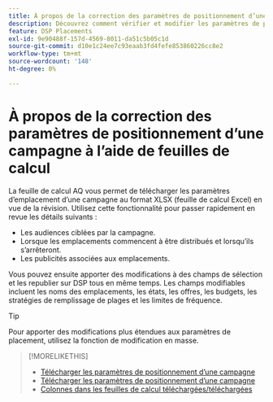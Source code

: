 ```yaml
---
title: À propos de la correction des paramètres de positionnement d’une campagne à l’aide de feuilles de calcul
description: Découvrez comment vérifier et modifier les paramètres de placement clés d’une campagne à l’aide de feuilles de calcul AQ Excel.
feature: DSP Placements
exl-id: 9e90488f-157d-4569-8011-da51c5b05c1d
source-git-commit: d10e1c24ee7c93eaab3fd4fefe853860226cc8e2
workflow-type: tm+mt
source-wordcount: '148'
ht-degree: 0%

---
```


# À propos de la correction des paramètres de positionnement d’une campagne à l’aide de feuilles de calcul

La feuille de calcul AQ vous permet de télécharger les paramètres d’emplacement d’une campagne au format XLSX (feuille de calcul Excel) en vue de la révision. Utilisez cette fonctionnalité pour passer rapidement en revue les détails suivants :

* Les audiences ciblées par la campagne.
* Lorsque les emplacements commencent à être distribués et lorsqu’ils s’arrêteront.
* Les publicités associées aux emplacements.

Vous pouvez ensuite apporter des modifications à des champs de sélection et les republier sur DSP tous en même temps. Les champs modifiables incluent les noms des emplacements, les états, les offres, les budgets, les stratégies de remplissage de plages et les limites de fréquence.

>[!TIP]
>
>Pour apporter des modifications plus étendues aux paramètres de placement, utilisez la fonction de modification en masse.<!-- add link once we have help on it -->

>[!MORELIKETHIS]
>
>* [Télécharger les paramètres de positionnement d’une campagne](qa-sheet-download.md)
>* [Télécharger les paramètres de positionnement d’une campagne](qa-sheet-upload.md)
>* [Colonnes dans les feuilles de calcul téléchargées/téléchargées](qa-sheet-columns.md)

